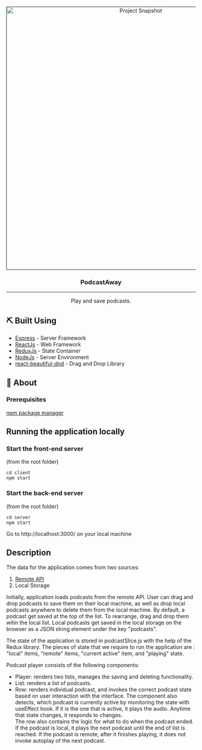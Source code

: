 <p align="center">
  <a href="" rel="noopener">
 <img width=700px height=auto src="https://i.imgur.com/C1jmWJx.png" alt="Project Snapshot"></a>
</p>

<h3 align="center">PodcastAway</h3>

---

<p align="center"> Play and save podcasts.
    <br> 
</p>

## ⛏️ Built Using
- [Express](https://expressjs.com/) - Server Framework
- [ReactJs](https://reactjs.org/) - Web Framework
- [ReduxJs](https://redux.js.org/) - State Container
- [NodeJs](https://nodejs.org/en/) - Server Environment
- [react-beautiful-dnd](https://github.com/atlassian/react-beautiful-dnd) - Drag and Drop Library

## 🧐 About

### Prerequisites
[npm package manager](https://www.npmjs.com/)

## Running the application locally

### Start the front-end server
(from the root folder)
```
cd client
npm start
```

### Start the back-end server
(from the root folder)
```
cd server
npm start
```

Go to http://localhost:3000/ on your local machine

## Description
The data for the application comes from two sources:
1. [Remote API](https://gist.githubusercontent.com/CervantesVive/3f85bf26672cf27fe1cd932ffcb7ecac/raw/4de50b351a62158083a97f3b950bd786d3ffd928/awesome-podcasts.json)
2. Local Storage
<p>
Initially, application loads podcasts from the remote API.
User can drag and drop podcasts to save them on their local machine, as well as drop local podcasts anywhere to delete them from the local machine. By default, a podcast get saved at the top of the list. To rearrange, drag and drop them witin the local list. Local podcasts get saved in the local storage on the browser as a JSON string element under the key "podcasts".
</p>
<p>
The state of the application is stored in podcastSlice.js with the help of the Redux library.
The pieces of state that we require to run the application are : "local" items, "remote" items, "current active" item, and "playing" state.
</p>
<p>
Podcast player consists of the following components:
<ul>
<li> Player: renders two lists, manages the saving and deleting functionality.</li>
<li> List: renders a list of podcasts. </li>
<li> Row: renders individual podcast, and invokes the correct podcast state based on user interaction with the interface. The component also detects, which podcast is currently active by monitoring the state with useEffect hook. If it is the one that is active, it plays the audio. Anytime that state changes, it responds to changes.
<br> The row also contains the logic for what to do when the podcast ended. If the podcast is local, it plays the next podcast until the end of list is reached. If the podcast is remote, after it finishes playing, it does not invoke autoplay of the next podcast. 
</br>
</li>
</ul>
</p>






